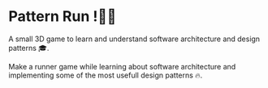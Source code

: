 # Pattern Run !🏃‍♀️

A small 3D game to learn and understand software architecture and design patterns 🎓.

Make a runner game while learning about software architecture and implementing some of the most usefull design patterns 🔥.
